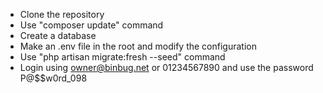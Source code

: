 - Clone the repository
- Use "composer update" command
- Create a database
- Make an .env file in the root and modify the configuration
- Use "php artisan migrate:fresh --seed" command
- Login using owner@binbug.net or 01234567890 and use the password P@$$w0rd_098